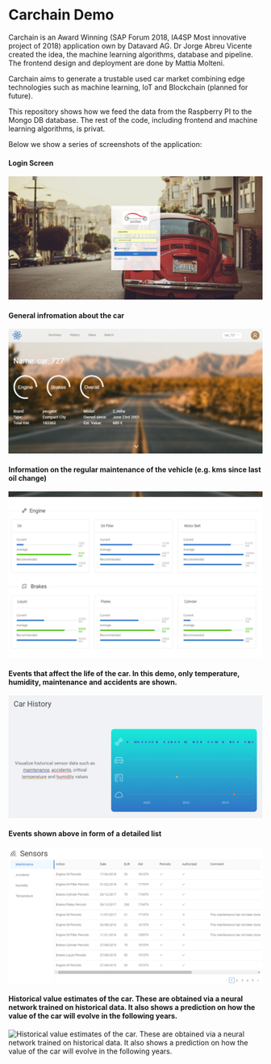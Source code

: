 # Carchain Demo

Carchain is an Award Winning (SAP Forum 2018, IA4SP Most innovative project of 2018) application own by Datavard AG. Dr Jorge Abreu Vicente created the idea, the machine learning algorithms, database and pipeline. The frontend design and deployment are done by Mattia Molteni.

Carchain aims to generate a trustable used car market combining edge technologies such as machine learning, IoT and Blockchain (planned for future). 

This repository shows how we feed the data from the Raspberry PI to the Mongo DB database. The rest of the code, including frontend and machine learning algorithms, is privat.

Below we show a series of screenshots of the application:

#### Login Screen

![Login Screen](carchain_login.png)

#### General infromation about the car

![General infromation about the car](carchain_overal.png)

#### Information on the regular maintenance of the vehicle (e.g. kms since last oil change)

![Information on the regular maintenance of the vehicle (e.g. kms since last oil change)](carchain_periodic_maint_info.png)

#### Events that affect the life of the car. In this demo, only temperature, humidity, maintenance and accidents are shown.

![Events that affect the life of the car. In this demo, only temperature, humidity, maintenance and accidents are shown.](carchain_events.png)

#### Events shown above in form of a detailed list

![Events shown above in form of a detailed list](carchain_events_list.png)

#### Historical value estimates of the car. These are obtained via a neural network trained on historical data. It also shows a prediction on how the value of the car will evolve in the following years.

![Historical value estimates of the car. These are obtained via a neural network trained on historical data. It also shows a prediction on how the value of the car will evolve in the following years.]("carchain_car_value_history_prediction.png")
